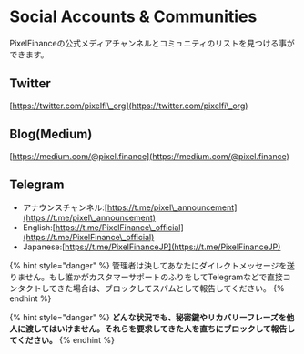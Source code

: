 # Social Accounts & Communities

PixelFinanceの公式メディアチャンネルとコミュニティのリストを見つける事ができます。

## Twitter

[https://twitter.com/pixelfi\_org](https://twitter.com/pixelfi\_org)

## Blog(Medium)

[https://medium.com/@pixel.finance](https://medium.com/@pixel.finance)

## Telegram

* アナウンスチャンネル:[https://t.me/pixel\_announcement](https://t.me/pixel\_announcement)
* English:[https://t.me/PixelFinance\_official](https://t.me/PixelFinance\_official)
* Japanese:[https://t.me/PixelFinanceJP](https://t.me/PixelFinanceJP)

{% hint style="danger" %}
管理者は決してあなたにダイレクトメッセージを送りません。もし誰かがカスタマーサポートのふりをしてTelegramなどで直接コンタクトしてきた場合は、ブロックしてスパムとして報告してください。
{% endhint %}

{% hint style="danger" %}
**どんな状況でも、秘密鍵やリカバリーフレーズを他人に渡してはいけません。それらを要求してきた人を直ちにブロックして報告してください。**
{% endhint %}

